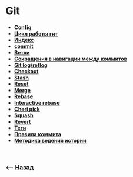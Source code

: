 # Git

* **<a href="./pages/config/readme.md">Config</a>**
* **<a href="./pages/cycle/readme.md">Цикл работы гит</a>**
* **<a href="./pages/index/readme.md">Индекс</a>**
* **<a href="./pages/commit/readme.md">commit</a>**
* **<a href="./pages/branches/readme.md">Ветки</a>**
* **<a href="./pages/shorts/readme.md">Сокращения в навигации между коммитов</a>**
* **<a href="./pages/log/readme.md">Git log/reflog</a>**
* **<a href="./pages/checkout/readme.md">Checkout</a>**
* **<a href="./pages/stash/readme.md">Stash</a>**
* **<a href="./pages/commit-style/readme.md">Reset</a>**
* **<a href="./pages/merge/readme.md">Merge</a>**
* **<a href="./pages/rebase/readme.md">Rebase</a>**
* **<a href="./pages/interactive-rebase/readme.md">Interactive rebase</a>**
* **<a href="./pages/cherry-pick/readme.md">Cheri pick</a>**
* **<a href="./pages/squash/readme.md">Squash</a>**
* **<a href="./pages/revert/readme.md">Revert</a>**
* **<a href="./pages/tag/readme.md">Теги</a>**
* **<a href="./pages/commit-style/readme.md">Правила коммита</a>**
* **<a href="./pages/branch-history-style/readme.md">Методика ведения истории</a>**

<br>

### ⟵ **<a href="../../readme.md">Назад</a>**